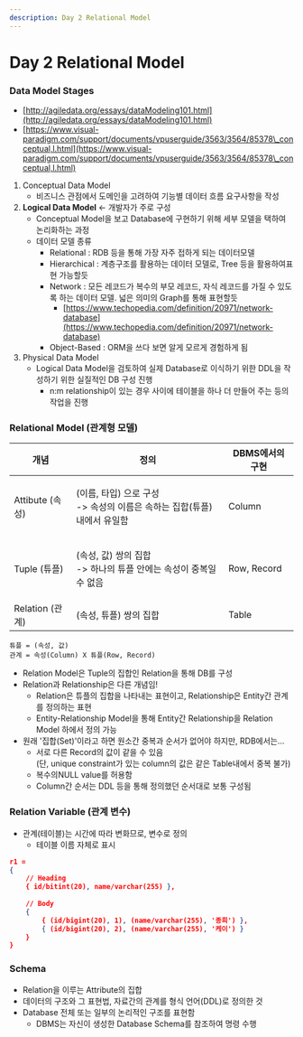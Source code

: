 ```yaml
---
description: Day 2 Relational Model
---
```


# Day 2 Relational Model

### Data Model Stages

* [http://agiledata.org/essays/dataModeling101.html](http://agiledata.org/essays/dataModeling101.html)
* [https://www.visual-paradigm.com/support/documents/vpuserguide/3563/3564/85378\_conceptual,l.html](https://www.visual-paradigm.com/support/documents/vpuserguide/3563/3564/85378\_conceptual,l.html)

1. Conceptual Data Model
   * 비즈니스 관점에서 도메인을 고려하여 기능별 데이터 흐름 요구사항을 작성
2. **Logical Data Model** <- 개발자가 주로 구성
   * Conceptual Model을 보고 Database에 구현하기 위해 세부 모델을 택하여 논리화하는 과정
   * 데이터 모델 종류
     * Relational : RDB 등을 통해 가장 자주 접하게 되는 데이터모델
     * Hierarchical : 계층구조를 활용하는 데이터 모델로, Tree 등을 활용하여표현 가능할듯
     * Network : 모든 레코드가 복수의 부모 레코드, 자식 레코드를 가질 수 있도록 하는 데이터 모델. 넓은 의미의 Graph를 통해 표현할듯
       * [https://www.techopedia.com/definition/20971/network-database](https://www.techopedia.com/definition/20971/network-database)
     * Object-Based : ORM을 쓰다 보면 알게 모르게 경험하게 됨
3. Physical Data Model
   * Logical Data Model을 검토하여 실제 Database로 이식하기 위한 DDL을 작성하기 위한 실질적인 DB 구성 진행
     * n:m relationship이 있는 경우 사이에 테이블을 하나 더 만들어 주는 등의 작업을 진행

### Relational Model (관계형 모델)

| 개념            | 정의                                                     | DBMS에서의 구현  |
| ------------- | ------------------------------------------------------ | ----------- |
| Attibute (속성) | <p>(이름, 타입) 으로 구성<br>-> 속성의 이름은 속하는 집합(튜플) 내에서 유일함</p> | Column      |
| Tuple (튜플)    | <p>(속성, 값) 쌍의 집합<br>-> 하나의 튜플 안에는 속성이 중복일 수 없음</p>     | Row, Record |
| Relation (관계) | (속성, 튜플) 쌍의 집합                                         | Table       |

```
튜플 = (속성, 값) 
관계 = 속성(Column) X 튜플(Row, Record)
```

* Relation Model은 Tuple의 집합인 Relation을 통해 DB를 구성
* Relation과 Relationship은 다른 개념임!
  * Relation은 튜플의 집합을 나타내는 표현이고, Relationship은 Entity간 관계를 정의하는 표현
  * Entity-Relationship Model을 통해 Entity간 Relationship을 Relation Model 하에서 정의 가능
* 원래 '집합(Set)'이라고 하면 원소간 중복과 순서가 없어야 하지만, RDB에서는...
  * 서로 다른 Record의 값이 같을 수 있음\
    (단, unique constraint가 있는 column의 값은 같은 Table내에서 중복 불가)
  * 복수의NULL value를 허용함
  * Column간 순서는 DDL 등을 통해 정의했던 순서대로 보통 구성됨

### Relation Variable (관계 변수)

* 관계(테이블)는 시간에 따라 변화므로, 변수로 정의
  * 테이블 이름 자체로 표시

```json
r1 = 
{
    // Heading
    { id/bitint(20), name/varchar(255) },
    
    // Body
    {
        { (id/bigint(20), 1), (name/varchar(255), '종희') },
        { (id/bigint(20), 2), (name/varchar(255), '케이') }
    }
}
```

### Schema

* Relation을 이루는 Attribute의 집합
* 데이터의 구조와 그 표현법, 자료간의 관계를 형식 언어(DDL)로 정의한 것
* Database 전체 또는 일부의 논리적인 구조를 표현함
  * DBMS는 자신이 생성한 Database Schema를 참조하여 명령 수행
